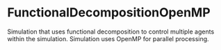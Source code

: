 # FunctionalDecompositionOpenMP
Simulation that uses functional decomposition to control multiple agents within the simulation. Simulation uses OpenMP for parallel processing.
